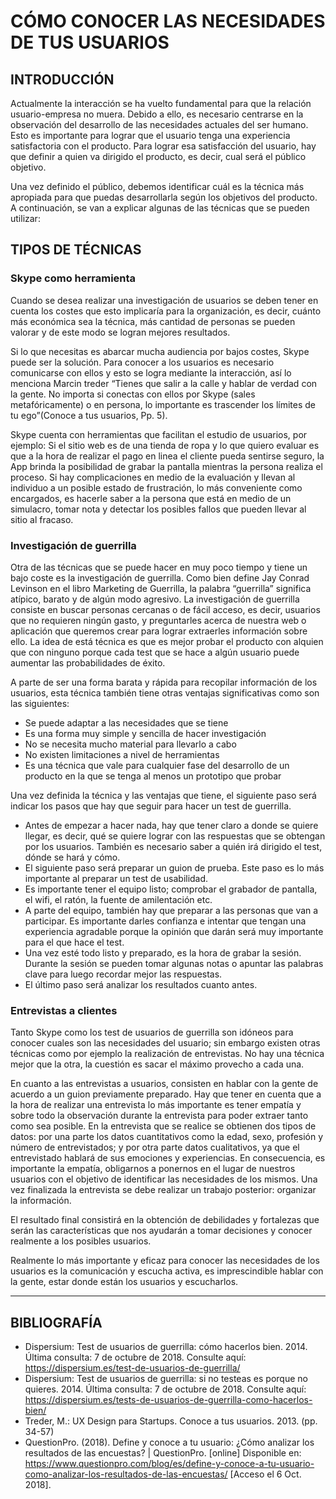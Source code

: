 # CÓMO CONOCER LAS NECESIDADES DE TUS USUARIOS

## INTRODUCCIÓN

Actualmente la interacción se ha vuelto fundamental para que la relación usuario-empresa no muera. Debido a ello, es necesario centrarse en la observación del desarrollo de las necesidades actuales del ser humano. Esto es importante para lograr que el usuario tenga una experiencia satisfactoria con el producto. Para lograr esa satisfacción del usuario, hay que definir a quien va dirigido el producto, es decir, cual será el público objetivo. 

Una vez definido el público, debemos identificar cuál es la técnica más apropiada para que puedas desarrollarla según los objetivos del producto.  A continuación, se van a explicar algunas de las técnicas que se pueden utilizar:

## TIPOS DE TÉCNICAS

### Skype como herramienta

Cuando se desea realizar una investigación de usuarios se deben tener en cuenta los costes que esto implicaría para la organización, es decir, cuánto más económica sea la técnica, más cantidad de personas se pueden valorar y de este modo se logran mejores resultados. 

Si lo que necesitas es abarcar mucha audiencia por bajos costes, Skype puede ser la solución. Para conocer a los usuarios es necesario comunicarse con ellos y esto se logra mediante la interacción, así lo menciona Marcin treder “Tienes que salir a la calle y hablar de verdad con la gente. No importa si conectas con ellos por Skype (sales metafóricamente) o en persona, lo importante es trascender los límites de tu ego”(Conoce a tus usuarios, Pp. 5).

Skype cuenta con herramientas que facilitan el estudio de usuarios, por ejemplo: Si el sitio web es de una tienda de ropa y lo que quiero evaluar es que a la hora de realizar el pago en linea el cliente pueda sentirse seguro, la App brinda la posibilidad de grabar la pantalla mientras la persona realiza el proceso. Si hay complicaciones en medio de la evaluación y llevan al individuo a un posible estado de frustración, lo más conveniente como encargados, es hacerle saber a la persona que está en medio de un simulacro, tomar nota y detectar los posibles fallos que pueden llevar al sitio al fracaso.

### Investigación de guerrilla 

Otra de las técnicas que se puede hacer en muy poco tiempo y tiene un bajo coste es la investigación de guerrilla. Como bien define Jay Conrad Levinson en el libro Marketing de Guerrilla, la palabra “guerrilla” significa atípico, barato y de algún modo agresivo. La investigación de guerrilla consiste en buscar personas cercanas o de fácil acceso, es decir, usuarios que no requieren ningún gasto, y preguntarles acerca de nuestra web o aplicación que queremos crear para lograr extraerles información sobre ello. La idea de está técnica es que es mejor probar el producto con alquien que con ninguno porque cada test que se hace a algún usuario puede aumentar las probabilidades de éxito. 

A parte de ser una forma barata y rápida para recopilar información de los usuarios, esta técnica también tiene otras ventajas significativas como son las siguientes:

- Se puede adaptar a las necesidades que se tiene
- Es una forma muy simple y sencilla de hacer investigación
- No se necesita mucho material para llevarlo a cabo
- No existen limitaciones a nivel de herramientas
- Es una técnica que vale para cualquier fase del desarrollo de un producto en la que se tenga al menos un prototipo que probar

Una vez definida la técnica y las ventajas que tiene, el siguiente paso será indicar los pasos que hay que seguir para hacer un test de guerrilla.

- Antes de empezar a hacer nada, hay que tener claro a donde se quiere llegar, es decir, qué se quiere lograr con las respuestas que se obtengan por los usuarios. También es necesario saber a quién irá dirigido el test, dónde se hará y cómo. 
- El siguiente paso será preparar un guion de prueba. Este paso es lo más importante al preparar un test de usabilidad.
- Es importante tener el equipo listo; comprobar el grabador de pantalla, el wifi, el ratón, la fuente de amilentación etc.
- A parte del equipo, también hay que preparar a las personas que van a participar. Es importante darles confianza e intentar que tengan una experiencia agradable porque la opinión que darán será muy importante para el que hace el test.
- Una vez esté todo listo y preparado, es la hora de grabar la sesión. Durante la sesión se pueden tomar algunas notas o apuntar las palabras clave para luego recordar mejor las respuestas. 
- El último paso será analizar los resultados cuanto antes.


### Entrevistas a clientes 

Tanto Skype como los test de usuarios de guerrilla son idóneos para conocer cuales son las necesidades del usuario; sin embargo existen otras técnicas como por ejemplo la realización de entrevistas. No hay una técnica mejor que la otra, la cuestión es sacar el máximo provecho a cada una. 

En cuanto a las entrevistas a usuarios, consisten en hablar con la gente de acuerdo a un guion previamente preparado. Hay que tener en cuenta que a la hora de realizar una entrevista lo más importante es tener empatía y sobre todo la observación durante la entrevista para poder extraer tanto como sea posible. En la entrevista que se realice se obtienen dos tipos de datos: por una parte los datos cuantitativos como la edad, sexo, profesión y número de entrevistados; y por otra parte datos cualitativos, ya que el entrevistado hablará de sus emociones y experiencias. En consecuencia, es importante la empatía, obligarnos a ponernos en el lugar de nuestros usuarios con el objetivo de identificar las necesidades de los mismos. Una vez finalizada la entrevista se debe realizar un trabajo posterior: organizar la información. 

El resultado final consistirá en la obtención de debilidades y fortalezas que serán las características que nos ayudarán a tomar decisiones y conocer realmente a los posibles usuarios. 

Realmente lo más importante y eficaz para conocer las necesidades de los usuarios es la comunicación y escucha activa, es imprescindible hablar con la gente, estar donde están los usuarios y escucharlos. 

------------------------------------------------------------------------

## BIBLIOGRAFÍA

- Dispersium: Test de usuarios de guerrilla: cómo hacerlos bien. 2014. Última consulta: 7 de octubre de 2018. Consulte aquí: https://dispersium.es/test-de-usuarios-de-guerrilla/
- Dispersium: Test de usuarios de guerrilla: si no testeas es porque no quieres. 2014.  Última consulta: 7 de octubre de 2018. Consulte aquí: https://dispersium.es/tests-de-usuarios-de-guerrilla-como-hacerlos-bien/
- Treder, M.: UX Design para Startups. Conoce a tus usuarios. 2013. (pp. 34-57)
- QuestionPro. (2018). Define y conoce a tu usuario: ¿Cómo analizar los resultados de las encuestas? | QuestionPro. [online] Disponible en: https://www.questionpro.com/blog/es/define-y-conoce-a-tu-usuario-como-analizar-los-resultados-de-las-encuestas/ [Acceso el 6 Oct. 2018].
 
